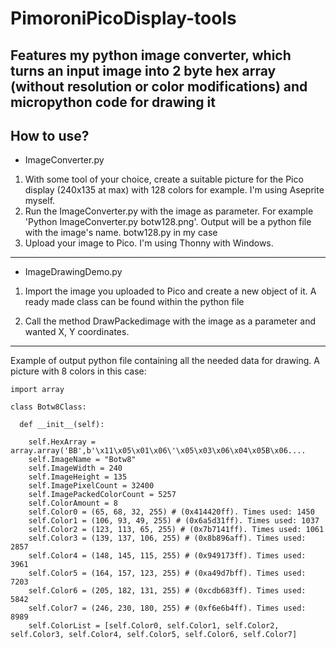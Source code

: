 # PimoroniPicoDisplay-tools
Features my python image converter, which turns an input image into 2 byte hex array (without resolution or color modifications) and micropython code for drawing it
---
How to use?
---
* ImageConverter.py
1. With some tool of your choice, create a suitable picture for the Pico display (240x135 at max) with 128 colors for example. I'm using Aseprite myself.
2. Run the ImageConverter.py with the image as parameter. For example 'Python ImageConverter.py botw128.png'. Output will be a python file with the image's name. botw128.py in my case
3. Upload your image to Pico. I'm using Thonny with Windows.

---


* ImageDrawingDemo.py
1. Import the image you uploaded to Pico and create a new object of it. A ready made class can be found within the python file

2. Call the method DrawPackedimage with the image as a parameter and wanted X, Y coordinates.
---
Example of output python file containing all the needed data for drawing. A picture with 8 colors in this case:

    import array

    class Botw8Class:

	  def __init__(self):  
  
		self.HexArray = array.array('BB',b'\x11\x05\x01\x06\'\x05\x03\x06\x04\x05B\x06....    
		self.ImageName = "Botw8"
		self.ImageWidth = 240
		self.ImageHeight = 135
		self.ImagePixelCount = 32400
		self.ImagePackedColorCount = 5257
		self.ColorAmount = 8
		self.Color0 = (65, 68, 32, 255) # (0x414420ff). Times used: 1450 
		self.Color1 = (106, 93, 49, 255) # (0x6a5d31ff). Times used: 1037 
		self.Color2 = (123, 113, 65, 255) # (0x7b7141ff). Times used: 1061 
		self.Color3 = (139, 137, 106, 255) # (0x8b896aff). Times used: 2857 
		self.Color4 = (148, 145, 115, 255) # (0x949173ff). Times used: 3961 
		self.Color5 = (164, 157, 123, 255) # (0xa49d7bff). Times used: 7203 
		self.Color6 = (205, 182, 131, 255) # (0xcdb683ff). Times used: 5842 
		self.Color7 = (246, 230, 180, 255) # (0xf6e6b4ff). Times used: 8989 
		self.ColorList = [self.Color0, self.Color1, self.Color2, self.Color3, self.Color4, self.Color5, self.Color6, self.Color7]
 
